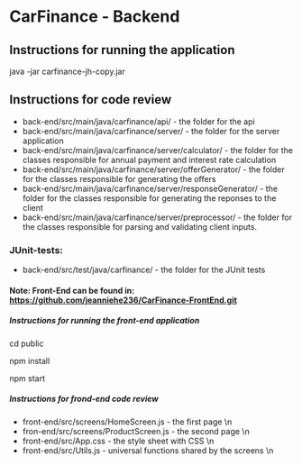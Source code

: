 # CarFinance - Backend
## Instructions for running the application
java -jar carfinance-jh-copy.jar

## Instructions for code review
* back-end/src/main/java/carfinance/api/ - the folder for the api
* back-end/src/main/java/carfinance/server/ - the folder for the server application
* back-end/src/main/java/carfinance/server/calculator/ - the folder for the classes responsible for annual payment and interest rate calculation
* back-end/src/main/java/carfinance/server/offerGenerator/ - the folder for the classes responsible for generating the offers
* back-end/src/main/java/carfinance/server/responseGenerator/ - the folder for the classes responsible for generating the reponses to the client
* back-end/src/main/java/carfinance/server/preprocessor/ - the folder for the classes responsible for parsing and validating client inputs.

### JUnit-tests:
* back-end/src/test/java/carfinance/ - the folder for the JUnit tests


#### Note: Front-End can be found in: https://github.com/jeanniehe236/CarFinance-FrontEnd.git
##### Instructions for running the front-end application #####
cd public

npm install

npm start

##### Instructions for frond-end code review #####
* front-end/src/screens/HomeScreen.js - the first page \n
* fron-end/src/screens/ProductScreen.js - the second page \n
* front-end/src/App.css - the style sheet with CSS \n
* front-end/src/Utils.js - universal functions shared by the screens \n
